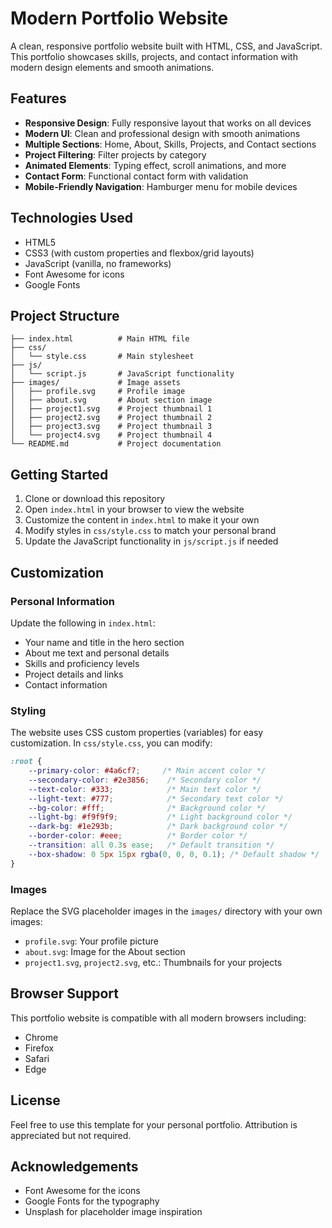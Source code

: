 # Modern Portfolio Website

A clean, responsive portfolio website built with HTML, CSS, and JavaScript. This portfolio showcases skills, projects, and contact information with modern design elements and smooth animations.

## Features

- **Responsive Design**: Fully responsive layout that works on all devices
- **Modern UI**: Clean and professional design with smooth animations
- **Multiple Sections**: Home, About, Skills, Projects, and Contact sections
- **Project Filtering**: Filter projects by category
- **Animated Elements**: Typing effect, scroll animations, and more
- **Contact Form**: Functional contact form with validation
- **Mobile-Friendly Navigation**: Hamburger menu for mobile devices

## Technologies Used

- HTML5
- CSS3 (with custom properties and flexbox/grid layouts)
- JavaScript (vanilla, no frameworks)
- Font Awesome for icons
- Google Fonts

## Project Structure

```
├── index.html          # Main HTML file
├── css/
│   └── style.css       # Main stylesheet
├── js/
│   └── script.js       # JavaScript functionality
├── images/             # Image assets
│   ├── profile.svg     # Profile image
│   ├── about.svg       # About section image
│   ├── project1.svg    # Project thumbnail 1
│   ├── project2.svg    # Project thumbnail 2
│   ├── project3.svg    # Project thumbnail 3
│   └── project4.svg    # Project thumbnail 4
└── README.md           # Project documentation
```

## Getting Started

1. Clone or download this repository
2. Open `index.html` in your browser to view the website
3. Customize the content in `index.html` to make it your own
4. Modify styles in `css/style.css` to match your personal brand
5. Update the JavaScript functionality in `js/script.js` if needed

## Customization

### Personal Information

Update the following in `index.html`:

- Your name and title in the hero section
- About me text and personal details
- Skills and proficiency levels
- Project details and links
- Contact information

### Styling

The website uses CSS custom properties (variables) for easy customization. In `css/style.css`, you can modify:

```css
:root {
    --primary-color: #4a6cf7;     /* Main accent color */
    --secondary-color: #2e3856;    /* Secondary color */
    --text-color: #333;            /* Main text color */
    --light-text: #777;            /* Secondary text color */
    --bg-color: #fff;              /* Background color */
    --light-bg: #f9f9f9;           /* Light background color */
    --dark-bg: #1e293b;            /* Dark background color */
    --border-color: #eee;          /* Border color */
    --transition: all 0.3s ease;   /* Default transition */
    --box-shadow: 0 5px 15px rgba(0, 0, 0, 0.1); /* Default shadow */
}
```

### Images

Replace the SVG placeholder images in the `images/` directory with your own images:

- `profile.svg`: Your profile picture
- `about.svg`: Image for the About section
- `project1.svg`, `project2.svg`, etc.: Thumbnails for your projects

## Browser Support

This portfolio website is compatible with all modern browsers including:

- Chrome
- Firefox
- Safari
- Edge

## License

Feel free to use this template for your personal portfolio. Attribution is appreciated but not required.

## Acknowledgements

- Font Awesome for the icons
- Google Fonts for the typography
- Unsplash for placeholder image inspiration